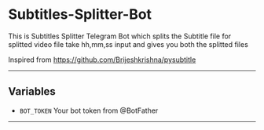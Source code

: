 # Subtitles-Splitter-Bot

This is Subtitles Splitter Telegram Bot which splits the Subtitle file for splitted video file take hh,mm,ss input and gives you both the splitted files

Inspired from https://github.com/Brijeshkrishna/pysubtitle

---

## Variables

- `BOT_TOKEN` Your bot token from @BotFather

---

